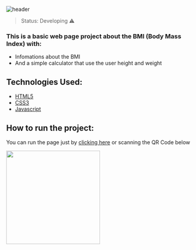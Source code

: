 ![header](https://user-images.githubusercontent.com/88057828/147366482-6e70d378-f9ee-4130-985f-ee6a499fad34.png)

> Status: Developing ⚠️

### This is a basic web page project about the BMI (Body Mass Index) with:
+ Infomations about the BMI
+ And a simple calculator that use the user height and weight

## Technologies Used:

+ [HTML5](https://developer.mozilla.org/pt-BR/docs/Web/HTML)
+ [CSS3](https://developer.mozilla.org/pt-BR/docs/Web/CSS)
+ [Javascript](https://developer.mozilla.org/pt-BR/docs/Web/javascript)

## How to run the project:

You can run the page just by [clicking here](https://murilosopi.github.io/my-imc) or scanning the QR Code below
<div>
  <img src="https://user-images.githubusercontent.com/88057828/147368385-1bbec721-aa38-4395-b848-0550e32bd527.png" style="width: 250px;">
</div>
